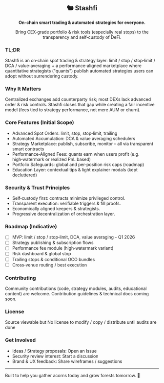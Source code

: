 <div align="center">

## 🐿️ Stashfi
**On‑chain smart trading & automated strategies for everyone.**

Bring CEX‑grade portfolio & risk tools (especially real stops) to the transparency and self‑custody of DeFi.

</div>

### TL;DR
Stashfi is an on‑chain spot trading & strategy layer: limit / stop / stop‑limit / DCA / value‑averaging + a performance‑aligned marketplace where quantitative strategists ("quants") publish automated strategies users can adopt without surrendering custody.

### Why It Matters
Centralized exchanges add counterparty risk; most DEXs lack advanced order & risk controls. Stashfi closes that gap while creating a fair incentive model (fees tied to strategy performance, not mere AUM or churn).

### Core Features (Initial Scope)
- Advanced Spot Orders: limit, stop, stop‑limit, trailing
- Automated Accumulation: DCA & value averaging schedulers
- Strategy Marketplace: publish, subscribe, monitor – all via transparent smart contracts
- Performance‑Aligned Fees: quants earn when users profit (e.g. high‑watermark or realized PnL based)
- Portfolio Safeguards: global and per‑position risk caps (roadmap)
- Education Layer: contextual tips & light explainer modals (kept decluttered)

### Security & Trust Principles
- Self‑custody first: contracts minimize privileged control.
- Transparent execution: verifiable triggers & fill proofs.
- Economically aligned keepers & strategists.
- Progressive decentralization of orchestration layer.

### Roadmap (Indicative)
- [ ] MVP: limit / stop / stop‑limit, DCA, value averaging - Q1 2026
- [ ] Strategy publishing & subscription flows
- [ ] Performance fee module (high‑watermark variant)
- [ ] Risk dashboard & global stop
- [ ] Trailing stops & conditional OCO bundles
- [ ] Cross‑venue routing / best execution

### Contributing
Community contributions (code, strategy modules, audits, educational content) are welcome. 
Contribution guidelines & technical docs coming soon.

### License
Source viewable but No license to modify / copy / distribute until audits are done

### Get Involved
- Ideas / Strategy proposals: Open an Issue
- Security review interest: Start a discussion
- Brand & UX feedback: Share wireframes / suggestions

---
Built to help you gather acorns today and grow forests tomorrow. 🌱



